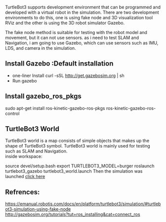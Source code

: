 TurtleBot3 supports development environment that can be programmed and developed with a virtual robot in the simulation. There are two development environments to do this, one is using fake node and 3D visualization tool RViz and the other is using the 3D robot simulator Gazebo.  

The fake node method is suitable for testing with the robot model and movement, but it can not use sensors. as i need to test SLAM and Navigation, i am going to use Gazebo, which can use sensors such as IMU, LDS, and camera in the simulation.  
 
## Install Gazebo :Default installation
* one-liner Install
  curl -sSL http://get.gazebosim.org | sh
* Run
  gazebo
  
## Install gazebo_ros_pkgs
sudo apt-get install ros-kinetic-gazebo-ros-pkgs ros-kinetic-gazebo-ros-control

## TurtleBot3 World
TurtleBot3 world is a map consists of simple objects that makes up the shape of TurtleBot3 symbol. TurtleBot3 world is mainly used for testing such as SLAM and Navigation.  
inside workspace:  

source devel/setup.bash
export TURTLEBOT3_MODEL=burger
roslaunch turtlebot3_gazebo turtlebot3_world.launch
Then the simulation was launched [click here](https://github.com/AmnahBukair/install_turtlebot3/blob/master/launch%20Turtlebot%20World.png)


## Refrences:
https://emanual.robotis.com/docs/en/platform/turtlebot3/simulation/#turtlebot3-simulation-using-fake-node  
http://gazebosim.org/tutorials?tut=ros_installing&cat=connect_ros  
